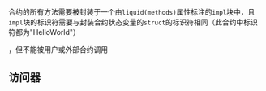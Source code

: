 合约的所有方法需要被封装于一个由`liquid(methods)`属性标注的`impl`块中，且`impl`块的标识符需要与封装合约状态变量的`struct`的标识符相同（此合约中标识符都为"HelloWorld"）

，但不能被用户或外部合约调用

## 访问器
